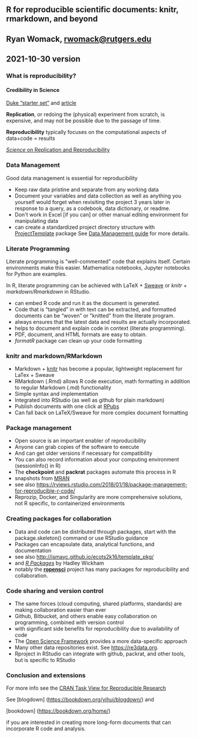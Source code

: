 ## R for reproducible scientific documents: knitr, rmarkdown, and beyond
## Ryan Womack, rwomack@rutgers.edu
## 2021-10-30 version

###  What is reproducibility?

####  Credibility in Science 

[Duke “starter set”](http://bioinformatics.mdanderson.org/Supplements/ReproRsch-All/Modified/StarterSet/index.html) and [article](http://science.sciencemag.org/content/353/6303/977?rss=1)

**Replication**, or redoing the (physical) experiment from scratch, is expensive, and may not be possible due to the passage of time. 

**Reproducibility** typically focuses on the computational aspects of data+code = results

[*Science* on Replication and Reproducibility](https://www.science.org/toc/science/334/6060)

### Data Management

Good data management is essential for reproducibility
- Keep raw data pristine and separate from any working data
- Document your variables and data collection as well as anything you yourself would forget when revisiting the project 3 years later in response to a query, as a codebook, data dictionary, or readme.
- Don't work in Excel [if you can] or other manual editing environment for manipulating data
- can create a standardized project directory structure with [ProjectTemplate](http://projecttemplate.net/) package
See [Data Management guide](https://libguides.rutgers.edu/datamanagement) for more details.

### Literate Programming

Literate programming is "well-commented" code that explains itself.  Certain environments make this easier. Mathematica notebooks, Jupyter notebooks for Python are examples.

In R, literate programming can be achieved with LaTeX + [Sweave](https://stat.ethz.ch/R-manual/R-devel/library/utils/doc/Sweave.pdf) or *knitr* + *markdown/Rmarkdown* in RStudio.

- can embed R code and run it as the document is generated.
- Code that is “tangled” in with text can be extracted, and formatted documents can be “woven” or "knitted" from the literate program.
- always ensures that the latest data and results are actually incorporated.
- helps to document and explain code in context (literate programming).
- PDF, document, and HTML formats are easy to obtain.
- *formatR* package can clean up your code formatting

### knitr and markdown/RMarkdown

- Markdown + [knitr](https://www.r-project.org/nosvn/pandoc/knitr.html) has become a popular, lightweight replacement for LaTex + Sweave
- RMarkdown (.Rmd) allows R code execution, math formatting in addition to regular Markdown (.md) functionality
- Simple syntax and implementation
- Integrated into RStudio (as well as github for plain markdown)
- Publish documents with one click at [RPubs](http://rpubs.com/ryandata/217248)
- Can fall back on LaTeX/Sweave for more complex document formatting

### Package management

- Open source is an important enabler of reproducibility
- Anyone can grab copies of the software to execute
- And can get older versions if necessary for compatibility
- You can also record information about your computing environment (sessionInfo() in R)
- The **checkpoint** and **packrat** packages automate this process in R
- snapshots from [MRAN](<https://mran.microsoft.com/timemachine>)
- see also <https://rviews.rstudio.com/2018/01/18/package-management-for-reproducible-r-code/>
- Reprozip, Docker, and Singularity are more comprehensive solutions, not R specific, to containerized environments

### Creating packages for collaboration

- Data and code can be distributed through packages, start with the package.skeleton() command or use RStudio guidance
- Packages can encapsulate data, analytical functions, and documentation
- see also http://ismayc.github.io/ecots2k16/template_pkg/
- and [*R Packages*](http://r-pkgs.had.co.nz/) by Hadley Wickham
- notably the [**ropensci**](https://ropensci.org/) project has many packages for reproducibility and collaboration.

### Code sharing and version control

- The same forces (cloud computing, shared platforms, standards) are making collaboration easier than ever
- Github, Bitbucket, and others enable easy collaboration on programming, combined with version control
- with significant side benefits for reproducibility due to availability of code
- The [Open Science Framework](https://osf.io) provides a more data-specific approach
- Many other data repositories exist.  See <https://re3data.org>.
- Rproject in RStudio can integrate with github, packrat, and other tools, but is specific to RStudio

### Conclusion and extensions

For more info see the [CRAN Task View for Reproducible Research](https://cran.r-project.org/web/views/ReproducibleResearch.html)


See [blogdown] (https://bookdown.org/yihui/blogdown/) and 

[bookdown] (https://bookdown.org/home/)

if you are interested in creating more long-form documents that can incorporate R code and analysis.
